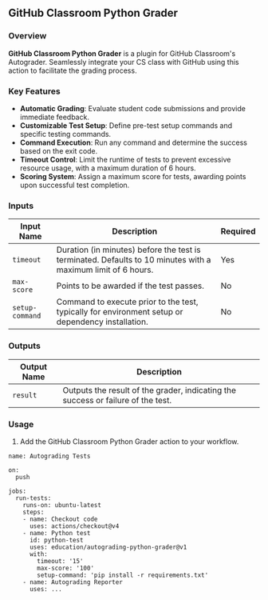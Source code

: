 ## GitHub Classroom Python Grader

### Overview
**GitHub Classroom Python Grader** is a plugin for GitHub Classroom's Autograder. Seamlessly integrate your CS class with GitHub using this action to facilitate the grading process.

### Key Features
- **Automatic Grading**: Evaluate student code submissions and provide immediate feedback.
- **Customizable Test Setup**: Define pre-test setup commands and specific testing commands.
- **Command Execution**: Run any command and determine the success based on the exit code.
- **Timeout Control**: Limit the runtime of tests to prevent excessive resource usage, with a maximum duration of 6 hours.
- **Scoring System**: Assign a maximum score for tests, awarding points upon successful test completion.

### Inputs

| Input Name      | Description                                                                                                     | Required |
|-----------------|-----------------------------------------------------------------------------------------------------------------|----------|
| `timeout`       | Duration (in minutes) before the test is terminated. Defaults to 10 minutes with a maximum limit of 6 hours.    | Yes      |
| `max-score`     | Points to be awarded if the test passes.                                                                        | No       |
| `setup-command`         | Command to execute prior to the test, typically for environment setup or dependency installation.                                                                | No       |

### Outputs

| Output Name | Description                        |
|-------------|------------------------------------|
| `result`    | Outputs the result of the grader, indicating the success or failure of the test.  |

### Usage

1. Add the GitHub Classroom Python Grader action to your workflow.

```
name: Autograding Tests

on:
  push

jobs:
  run-tests:
    runs-on: ubuntu-latest
    steps:
    - name: Checkout code
      uses: actions/checkout@v4
    - name: Python test
      id: python-test
      uses: education/autograding-python-grader@v1
      with:
        timeout: '15'
        max-score: '100'
        setup-command: 'pip install -r requirements.txt'
    - name: Autograding Reporter
      uses: ...
```
